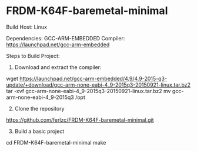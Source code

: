 # FRDM-K64F-baremetal-minimal

Build Host: Linux

Dependencies: GCC-ARM-EMBEDDED
Compiler: https://launchpad.net/gcc-arm-embedded

Steps to Build Project:

1) Download and extract the compiler: 

wget https://launchpad.net/gcc-arm-embedded/4.9/4.9-2015-q3-update/+download/gcc-arm-none-eabi-4_9-2015q3-20150921-linux.tar.bz2
tar -xvf gcc-arm-none-eabi-4_9-2015q3-20150921-linux.tar.bz2
mv gcc-arm-none-eabi-4_9-2015q3 /opt

2) Clone the repository

https://github.com/ferlzc/FRDM-K64F-baremetal-minimal.git

3) Build a basic project

cd FRDM-K64F-baremetal-minimal
make
